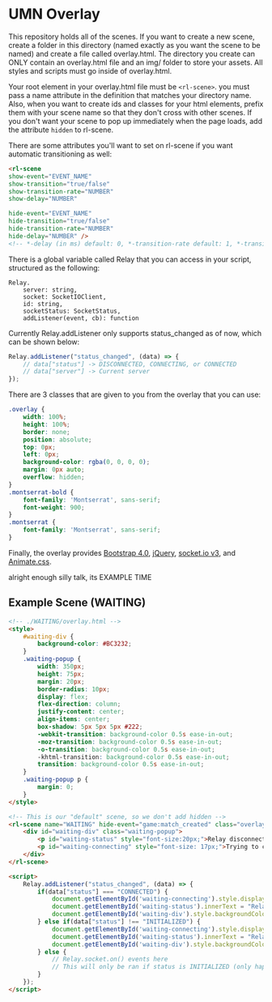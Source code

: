 # UMN Overlay

This repository holds all of the scenes. If you want to create a new scene, create a folder in this directory (named exactly as you want the scene to be named) and create a file called overlay.html. The directory you create can ONLY contain an overlay.html file and an img/ folder to store your assets. All styles and scripts must go inside of overlay.html.

Your root element in your overlay.html file must be `<rl-scene>`. you must pass a name attribute in the definition that matches your directory name. Also, when you want to create ids and classes for your html elements, prefix them with your scene name so that they don't cross with other scenes. If you don't want your scene to pop up immediately when the page loads, add the attribute `hidden` to rl-scene.

There are some attributes you'll want to set on rl-scene if you want automatic transitioning as well:

```html
<rl-scene 
show-event="EVENT_NAME"
show-transition="true/false"
show-transition-rate="NUMBER"
show-delay="NUMBER"

hide-event="EVENT_NAME"
hide-transition="true/false"
hide-transition-rate="NUMBER"
hide-delay="NUMBER" />
<!-- *-delay (in ms) default: 0, *-transition-rate default: 1, *-transition default: false -->
```

There is a global variable called Relay that you can access in your script, structured as the following:

```
Relay.
    server: string,
    socket: SocketIOClient,
    id: string,
    socketStatus: SocketStatus,
    addListener(event, cb): function
```

Currently Relay.addListener only supports status_changed as of now, which can be shown below:

```javascript
Relay.addListener("status_changed", (data) => {
    // data["status"] -> DISCONNECTED, CONNECTING, or CONNECTED
    // data["server"] -> Current server
});
```

There are 3 classes that are given to you from the overlay that you can use:

```css
.overlay {
    width: 100%;
    height: 100%;
    border: none;
    position: absolute;
    top: 0px;
    left: 0px;
    background-color: rgba(0, 0, 0, 0);
    margin: 0px auto;
    overflow: hidden;
}
.montserrat-bold {
    font-family: 'Montserrat', sans-serif;
    font-weight: 900;
}
.montserrat {
    font-family: 'Montserrat', sans-serif;
}
```

Finally, the overlay provides [Bootstrap 4.0](https://getbootstrap.com/docs/4.0/getting-started/introduction), [jQuery](https://jquery.com), [socket.io v3](https://socket.io/docs/v3/client-api/index.html), and [Animate.css](https://animate.style/#documentation).

alright enough silly talk, its EXAMPLE TIME

## Example Scene (WAITING)

```html
<!-- ./WAITING/overlay.html -->
<style>
    #waiting-div {
        background-color: #BC3232;
    }
    .waiting-popup {
        width: 350px;
        height: 75px;
        margin: 20px;
        border-radius: 10px;
        display: flex;
        flex-direction: column;
        justify-content: center;
        align-items: center;
        box-shadow: 5px 5px 5px #222;
        -webkit-transition: background-color 0.5s ease-in-out;
        -moz-transition: background-color 0.5s ease-in-out;
        -o-transition: background-color 0.5s ease-in-out;
        -khtml-transition: background-color 0.5s ease-in-out;
        transition: background-color 0.5s ease-in-out;
    }
    .waiting-popup p {
        margin: 0;
    }
</style>

<!-- This is our "default" scene, so we don't add hidden -->
<rl-scene name="WAITING" hide-event="game:match_created" class="overlay">
    <div id="waiting-div" class="waiting-popup">
        <p id="waiting-status" style="font-size:20px;">Relay disconnected.</p>
        <p id="waiting-connecting" style="font-size: 17px;">Trying to connect...</p>
    </div>
</rl-scene>

<script>
    Relay.addListener("status_changed", (data) => {
        if(data["status"] === "CONNECTED") {
            document.getElementById('waiting-connecting').style.display = "none";
            document.getElementById('waiting-status').innerText = "Relay Connected!";
            document.getElementById('waiting-div').style.backgroundColor = "#4CDB81";
        } else if(data["status"] !== "INITIALIZED") {
            document.getElementById('waiting-connecting').style.display = "block";
            document.getElementById('waiting-status').innerText = "Relay Disconnected.";
            document.getElementById('waiting-div').style.backgroundColor = "#BC3232";
        } else {
            // Relay.socket.on() events here
            // This will only be ran if status is INITIALIZED (only happens once so don't miss it)
        }
    });
</script>
```